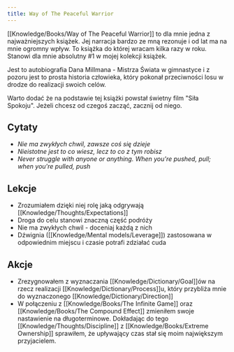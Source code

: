 ```yaml
---
title: Way of The Peaceful Warrior
---
```


[[Knowledge/Books/Way of The Peaceful Warrior]] to dla mnie jedna z najważniejszych książek. Jej narracja bardzo ze mną rezonuje i od lat ma na mnie ogromny wpływ. To książka do której wracam kilka razy w roku. Stanowi dla mnie absolutny #1 w mojej kolekcji książek.

Jest to autobiografia Dana Millmana - Mistrza Świata w gimnastyce i z pozoru jest to prosta historia człowieka, który pokonał przeciwności losu w drodze do realizacji swoich celów. 

Warto dodać że na podstawie tej książki powstał świetny film "Siła Spokoju". Jeżeli chcesz od czegoś zacząć, zacznij od niego.

## Cytaty
- _Nie ma zwykłych chwil, zawsze coś się dzieje_
- _Nieistotne jest to co wiesz, lecz to co z tym robisz_
- _Never struggle with anyone or anything. When you're pushed, pull; when you're pulled, push_

## Lekcje
- Zrozumiałem dzięki niej rolę jaką odgrywają [[Knowledge/Thoughts/Expectations]]
- Droga do celu stanowi znaczną część podróży
- Nie ma zwykłych chwil - doceniaj każdą z nich
- Dźwignia ([[Knowledge/Mental models/Leverage]]) zastosowana w odpowiednim miejscu i czasie potrafi zdziałać cuda

## Akcje
- Zrezygnowałem z wyznaczania [[Knowledge/Dictionary/Goal]]ów na rzecz realizacji [[Knowledge/Dictionary/Process]]u, który przybliża mnie do wyznaczonego [[Knowledge/Dictionary/Direction]]
- W połączeniu z [[Knowledge/Books/The Infinite Game]] oraz [[Knowledge/Books/The Compound Effect]] zmieniłem swoje nastawienie na długoterminowe. Dokładając do tego [[Knowledge/Thoughts/Discipline]] z [[Knowledge/Books/Extreme Ownership]] sprawiłem, że upływający czas stał się moim największym przyjacielem.
